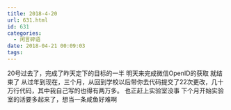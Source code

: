 ```yaml
---
title: 2018-4-20
url: 631.html
id: 631
categories:
  - 闲言碎语
date: 2018-04-21 00:09:03
tags:
---
```


20号过去了，完成了昨天定下的目标的一半 明天来完成微信OpenID的获取 就结束了 从过年到现在，三个月，从回到学校以后带你去代码提交了22次更改，几十万行代码，其中我自己写的也得有两万多。 也正赶上实验室没事 下个月开始实验室的活要多起来了，想当一条咸鱼好难啊